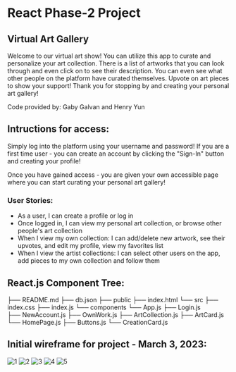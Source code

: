 # React Phase-2 Project

## Virtual Art Gallery

Welcome to our virtual art show! You can utilize this app to curate and personalize your art collection. There is a list of artworks that you can look through and even click on to see their description. You can even see what other people on the platform have curated themselves. Upvote on art pieces to show your support! Thank you for stopping by and creating your personal art gallery!

Code provided by: Gaby Galvan and Henry Yun

## Intructions for access:

Simply log into the platform using your username and password! If you are a first time user - you can create an account by clicking the "Sign-In" button and creating your profile!

Once you have gained access - you are given your own accessible page where you can start curating your personal art gallery! 

### User Stories:
- As a user, I can create a profile or log in
- Once logged in, I can view my personal art collection, or browse other people's art collection
- When I view my own collection: I can add/delete new artwork, see their upvotes, and edit my profile, view my favorites list
- When I view the artist collections: I can select other users on the app, add pieces to my own collection and follow them

## React.js Component Tree:
├── README.md
├── db.json
├── public
    ├── index.html
└── src
    ├── index.css
    ├── index.js
    └── components
        └── App.js
            ├── Login.js            
            ├── NewAccount.js
            ├── OwnWork.js
            ├── ArtCollection.js
                ├── ArtCard.js
            └── HomePage.js
                ├── Buttons.js
                └── CreationCard.js
            
        


## Initial wireframe for project - March 3, 2023:

![1](https://user-images.githubusercontent.com/115592791/222836398-a9439fcf-d861-4da2-85e3-c1440e33049a.jpg)
![2](https://user-images.githubusercontent.com/115592791/222836439-f35867d4-602a-4f2e-a1b5-25a534a8d48d.jpg)
![3](https://user-images.githubusercontent.com/115592791/222836445-6c0bda5a-045b-446b-acbe-7b63f76ce99b.jpg)
![4](https://user-images.githubusercontent.com/115592791/222836452-e032a10d-ea5d-4707-bfa1-ead7a496cec2.jpg)
![5](https://user-images.githubusercontent.com/115592791/222836457-6035102a-62da-4343-8c81-0a56e77e3477.jpg)
